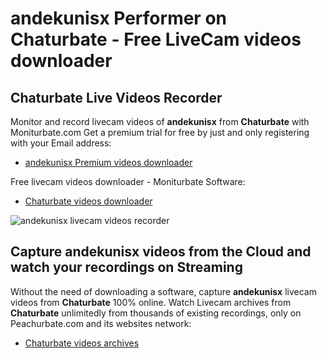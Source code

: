 # andekunisx Performer on Chaturbate - Free LiveCam videos downloader

## Chaturbate Live Videos Recorder

Monitor and record livecam videos of **andekunisx** from **Chaturbate** with Moniturbate.com
Get a premium trial for free by just and only registering with your Email address:
* [andekunisx Premium videos downloader](https://moniturbate.com/request-demo-licence-key.html)

Free livecam videos downloader - Moniturbate Software:
* [Chaturbate videos downloader](https://moniturbate.com/moniturbate-download-software.html)

![andekunisx livecam videos recorder](https://peachurnet.com/templates/moniturbate-software.png)


## Capture andekunisx videos from the Cloud and watch your recordings on Streaming

Without the need of downloading a software, capture **andekunisx** livecam videos from **Chaturbate** 100% online.
Watch Livecam archives from **Chaturbate** unlimitedly from thousands of existing recordings, only on Peachurbate.com and its websites network:
* [Chaturbate videos archives](https://peachurnet.com/)